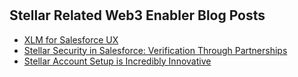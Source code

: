 #


## Stellar Related Web3 Enabler Blog Posts
* [XLM for Salesforce UX](https://web3enabler.com/blog/xlm-for-salesforce-ux)
* [Stellar Security in Salesforce:  Verification Through Partnerships](https://web3enabler.com/blog/stellar-security-in-salesforce-verification-through-partnerships)
* [Stellar Account Setup is Incredibly Innovative](https://web3enabler.com/blog/introducing-stellars-innovative-account-setup)
